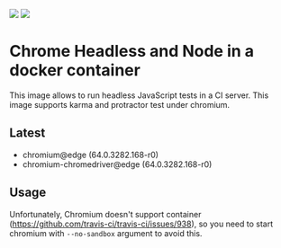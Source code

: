 [![](https://images.microbadger.com/badges/version/maapteh/docker-chrome-headless.svg)](https://microbadger.com/images/maapteh/docker-chrome-headless "alpine latest") [![](https://images.microbadger.com/badges/image/maapteh/docker-chrome-headless.svg)](https://microbadger.com/images/maapteh/docker-chrome-headless "Download size")

# Chrome Headless and Node in a docker container

This image allows to run headless JavaScript tests in a CI server. This image supports karma and protractor test under chromium.

## Latest
- chromium@edge (64.0.3282.168-r0)
- chromium-chromedriver@edge (64.0.3282.168-r0)

## Usage
Unfortunately, Chromium doesn't support container (https://github.com/travis-ci/travis-ci/issues/938), so you need to start chromium with `--no-sandbox` argument to avoid this.
